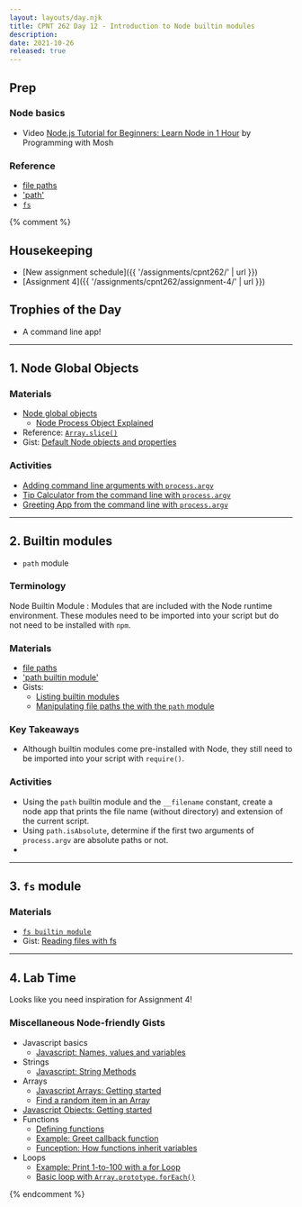 ```yaml
---
layout: layouts/day.njk
title: CPNT 262 Day 12 - Introduction to Node builtin modules
description: 
date: 2021-10-26
released: true
---
```


## Prep
### Node basics
- Video [Node.js Tutorial for Beginners: Learn Node in 1 Hour](https://www.youtube.com/watch?v=TlB_eWDSMt4) by Programming with Mosh

### Reference

- [file paths](https://nodejs.dev/learn/nodejs-file-paths)
- ['path'](https://nodejs.dev/learn/the-nodejs-path-module)
- [`fs`](https://nodejs.org/docs/latest/api/fs.html)

{% comment %}
## Housekeeping
- [New assignment schedule]({{ '/assignments/cpnt262/' | url }})
- [Assignment 4]({{ '/assignments/cpnt262/assignment-4/' | url }})

## Trophies of the Day
- A command line app!

---

## 1. Node Global Objects

### Materials
- [Node global objects](https://www.tutorialspoint.com/nodejs/nodejs_global_objects.htm)
    - [Node Process Object Explained](https://www.freecodecamp.org/news/node-process-object-explained/)
- Reference: [`Array.slice()`](https://developer.mozilla.org/en-US/docs/Web/JavaScript/Reference/Global_Objects/Array/slice)
- Gist: [Default Node objects and properties](https://gist.github.com/acidtone/873e18b256e3feca52d36ead8b1d5318)


### Activities
- [Adding command line arguments with `process.argv`](https://gist.github.com/acidtone/99208821b9d7fbdc5b04ae2ddd4d04bc)
- [Tip Calculator from the command line with `process.argv`](https://gist.github.com/acidtone/176e0755a3919f85d7faaea348abb383)
- [Greeting App from the command line with `process.argv`](https://gist.github.com/acidtone/4afa69e5521e4232ecf406cae79a0ad0)

---

## 2. Builtin modules
- `path` module

### Terminology
Node Builtin Module
: Modules that are included with the Node runtime environment. These modules need to be imported into your script but do not need to be installed with `npm`.

### Materials
- [file paths](https://nodejs.dev/learn/nodejs-file-paths)
- ['path builtin module'](https://nodejs.dev/learn/the-nodejs-path-module)
- Gists: 
    - [Listing builtin modules](https://gist.github.com/acidtone/67f06e065255915f41f92abde65d2e2c)
    - [Manipulating file paths the with the `path` module](https://gist.github.com/acidtone/aa0302b5f6573d73cfd05fedb00fc708) 

### Key Takeaways
- Although builtin modules come pre-installed with Node, they still need to be imported into your script with `require()`.

### Activities
- Using the `path` builtin module and the `__filename` constant, create a node app that prints the file name (without directory) and extension of the current script.
- Using `path.isAbsolute`, determine if the first two arguments of `process.argv` are absolute paths or not.
- 

---

## 3. `fs` module
### Materials
- [`fs builtin module`](https://nodejs.org/docs/latest/api/fs.html)
- Gist: [Reading files with fs](https://gist.github.com/acidtone/9fa3f74b8efc12273cfcdc224ac5f56b)


---

## 4. Lab Time
Looks like you need inspiration for Assignment 4! 

### Miscellaneous Node-friendly Gists
- Javascript basics
    - [Javascript: Names, values and variables](https://gist.github.com/acidtone/d85a9a0ba6bccfa73cfb269d65a25839)
- Strings
    - [Javascript: String Methods](https://gist.github.com/acidtone/4f1bd6ffff85fc8f4fed359b619fe76b)
- Arrays
    - [Javascript Arrays: Getting started](https://gist.github.com/acidtone/a55879499d884cc44167f5db15c82d70)
    - [Find a random item in an Array](https://gist.github.com/acidtone/2a3cac26a229aa95685e5cf6344f2e4e)
- [Javascript Objects: Getting started](https://gist.github.com/acidtone/8464c40543bb499925c59d8c481d626e)
- Functions
    - [Defining functions](https://gist.github.com/acidtone/e3ed5adfcb4f3c02f1b78f78c9c2bf8b)
    - [Example: Greet callback function](https://gist.github.com/acidtone/cf53fd8eac01a7a41fce234b8e66d3d6)
    - [Funception: How functions inherit variables](https://gist.github.com/acidtone/f3176c2da93f6813fd3c64f0bd8dfe4f)
- Loops 
    - [Example: Print 1-to-100 with a for Loop](https://gist.github.com/acidtone/e87aa5564ae1b286beca66b07d52550f)
    - [Basic loop with `Array.prototype.forEach()`](https://gist.github.com/acidtone/aca3574779b81c3ec6d19e3d075fb3ed)

{% endcomment %}